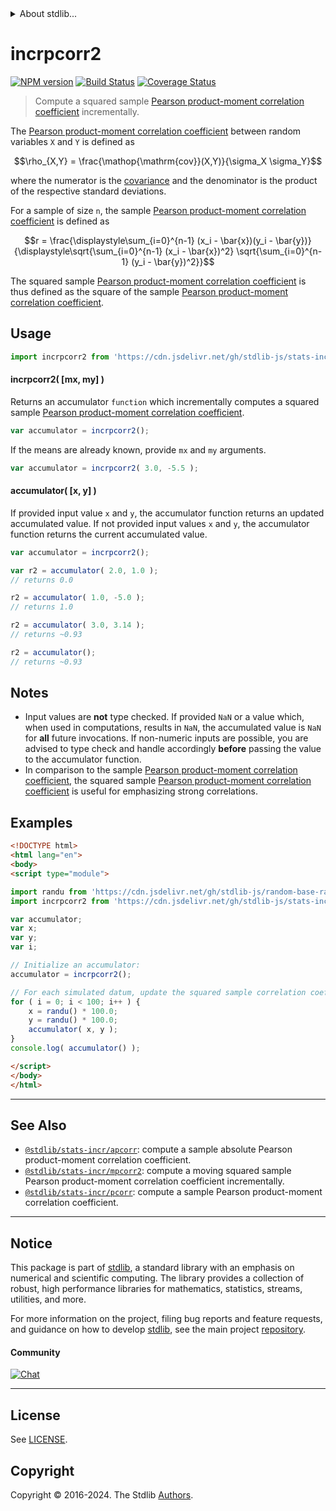 <!--

@license Apache-2.0

Copyright (c) 2018 The Stdlib Authors.

Licensed under the Apache License, Version 2.0 (the "License");
you may not use this file except in compliance with the License.
You may obtain a copy of the License at

   http://www.apache.org/licenses/LICENSE-2.0

Unless required by applicable law or agreed to in writing, software
distributed under the License is distributed on an "AS IS" BASIS,
WITHOUT WARRANTIES OR CONDITIONS OF ANY KIND, either express or implied.
See the License for the specific language governing permissions and
limitations under the License.

-->


<details>
  <summary>
    About stdlib...
  </summary>
  <p>We believe in a future in which the web is a preferred environment for numerical computation. To help realize this future, we've built stdlib. stdlib is a standard library, with an emphasis on numerical and scientific computation, written in JavaScript (and C) for execution in browsers and in Node.js.</p>
  <p>The library is fully decomposable, being architected in such a way that you can swap out and mix and match APIs and functionality to cater to your exact preferences and use cases.</p>
  <p>When you use stdlib, you can be absolutely certain that you are using the most thorough, rigorous, well-written, studied, documented, tested, measured, and high-quality code out there.</p>
  <p>To join us in bringing numerical computing to the web, get started by checking us out on <a href="https://github.com/stdlib-js/stdlib">GitHub</a>, and please consider <a href="https://opencollective.com/stdlib">financially supporting stdlib</a>. We greatly appreciate your continued support!</p>
</details>

# incrpcorr2

[![NPM version][npm-image]][npm-url] [![Build Status][test-image]][test-url] [![Coverage Status][coverage-image]][coverage-url] <!-- [![dependencies][dependencies-image]][dependencies-url] -->

> Compute a squared sample [Pearson product-moment correlation coefficient][pearson-correlation] incrementally.

<section class="intro">

The [Pearson product-moment correlation coefficient][pearson-correlation] between random variables `X` and `Y` is defined as

<!-- <equation class="equation" label="eq:pearson_correlation_coefficient" align="center" raw="\rho_{X,Y} = \frac{\operatorname{cov}(X,Y)}{\sigma_X \sigma_Y}" alt="Equation for the Pearson product-moment correlation coefficient."> -->

```math
\rho_{X,Y} = \frac{\mathop{\mathrm{cov}}(X,Y)}{\sigma_X \sigma_Y}
```

<!-- <div class="equation" align="center" data-raw-text="\rho_{X,Y} = \frac{\operatorname{cov}(X,Y)}{\sigma_X \sigma_Y}" data-equation="eq:pearson_correlation_coefficient">
    <img src="https://cdn.jsdelivr.net/gh/stdlib-js/stdlib@0086d9dadd17859fedeb3c5acc3a80d7011970e1/lib/node_modules/@stdlib/stats/incr/pcorr2/docs/img/equation_pearson_correlation_coefficient.svg" alt="Equation for the Pearson product-moment correlation coefficient.">
    <br>
</div> -->

<!-- </equation> -->

where the numerator is the [covariance][covariance] and the denominator is the product of the respective standard deviations.

For a sample of size `n`, the sample [Pearson product-moment correlation coefficient][pearson-correlation] is defined as

<!-- <equation class="equation" label="eq:sample_pearson_correlation_coefficient" align="center" raw="r = \frac{\displaystyle\sum_{i=0}^{n-1} (x_i - \bar{x})(y_i - \bar{y})}{\displaystyle\sqrt{\sum_{i=0}^{n-1} (x_i - \bar{x})^2} \sqrt{\sum_{i=0}^{n-1} (y_i - \bar{y})^2}}" alt="Equation for the sample Pearson product-moment correlation coefficient."> -->

```math
r = \frac{\displaystyle\sum_{i=0}^{n-1} (x_i - \bar{x})(y_i - \bar{y})}{\displaystyle\sqrt{\sum_{i=0}^{n-1} (x_i - \bar{x})^2} \sqrt{\sum_{i=0}^{n-1} (y_i - \bar{y})^2}}
```

<!-- <div class="equation" align="center" data-raw-text="r = \frac{\displaystyle\sum_{i=0}^{n-1} (x_i - \bar{x})(y_i - \bar{y})}{\displaystyle\sqrt{\sum_{i=0}^{n-1} (x_i - \bar{x})^2} \sqrt{\sum_{i=0}^{n-1} (y_i - \bar{y})^2}}" data-equation="eq:sample_pearson_correlation_coefficient">
    <img src="https://cdn.jsdelivr.net/gh/stdlib-js/stdlib@0086d9dadd17859fedeb3c5acc3a80d7011970e1/lib/node_modules/@stdlib/stats/incr/pcorr2/docs/img/equation_sample_pearson_correlation_coefficient.svg" alt="Equation for the sample Pearson product-moment correlation coefficient.">
    <br>
</div> -->

<!-- </equation> -->

The squared sample [Pearson product-moment correlation coefficient][pearson-correlation] is thus defined as the square of the sample [Pearson product-moment correlation coefficient][pearson-correlation].

</section>

<!-- /.intro -->



<section class="usage">

## Usage

```javascript
import incrpcorr2 from 'https://cdn.jsdelivr.net/gh/stdlib-js/stats-incr-pcorr2@esm/index.mjs';
```

#### incrpcorr2( \[mx, my] )

Returns an accumulator `function` which incrementally computes a squared sample [Pearson product-moment correlation coefficient][pearson-correlation].

```javascript
var accumulator = incrpcorr2();
```

If the means are already known, provide `mx` and `my` arguments.

```javascript
var accumulator = incrpcorr2( 3.0, -5.5 );
```

#### accumulator( \[x, y] )

If provided input value `x` and `y`, the accumulator function returns an updated accumulated value. If not provided input values `x` and `y`, the accumulator function returns the current accumulated value.

```javascript
var accumulator = incrpcorr2();

var r2 = accumulator( 2.0, 1.0 );
// returns 0.0

r2 = accumulator( 1.0, -5.0 );
// returns 1.0

r2 = accumulator( 3.0, 3.14 );
// returns ~0.93

r2 = accumulator();
// returns ~0.93
```

</section>

<!-- /.usage -->

<section class="notes">

## Notes

-   Input values are **not** type checked. If provided `NaN` or a value which, when used in computations, results in `NaN`, the accumulated value is `NaN` for **all** future invocations. If non-numeric inputs are possible, you are advised to type check and handle accordingly **before** passing the value to the accumulator function.
-   In comparison to the sample [Pearson product-moment correlation coefficient][pearson-correlation], the squared sample [Pearson product-moment correlation coefficient][pearson-correlation] is useful for emphasizing strong correlations.

</section>

<!-- /.notes -->

<section class="examples">

## Examples

<!-- eslint no-undef: "error" -->

```html
<!DOCTYPE html>
<html lang="en">
<body>
<script type="module">

import randu from 'https://cdn.jsdelivr.net/gh/stdlib-js/random-base-randu@esm/index.mjs';
import incrpcorr2 from 'https://cdn.jsdelivr.net/gh/stdlib-js/stats-incr-pcorr2@esm/index.mjs';

var accumulator;
var x;
var y;
var i;

// Initialize an accumulator:
accumulator = incrpcorr2();

// For each simulated datum, update the squared sample correlation coefficient...
for ( i = 0; i < 100; i++ ) {
    x = randu() * 100.0;
    y = randu() * 100.0;
    accumulator( x, y );
}
console.log( accumulator() );

</script>
</body>
</html>
```

</section>

<!-- /.examples -->

<!-- Section for related `stdlib` packages. Do not manually edit this section, as it is automatically populated. -->

<section class="related">

* * *

## See Also

-   <span class="package-name">[`@stdlib/stats-incr/apcorr`][@stdlib/stats/incr/apcorr]</span><span class="delimiter">: </span><span class="description">compute a sample absolute Pearson product-moment correlation coefficient.</span>
-   <span class="package-name">[`@stdlib/stats-incr/mpcorr2`][@stdlib/stats/incr/mpcorr2]</span><span class="delimiter">: </span><span class="description">compute a moving squared sample Pearson product-moment correlation coefficient incrementally.</span>
-   <span class="package-name">[`@stdlib/stats-incr/pcorr`][@stdlib/stats/incr/pcorr]</span><span class="delimiter">: </span><span class="description">compute a sample Pearson product-moment correlation coefficient.</span>

</section>

<!-- /.related -->

<!-- Section for all links. Make sure to keep an empty line after the `section` element and another before the `/section` close. -->


<section class="main-repo" >

* * *

## Notice

This package is part of [stdlib][stdlib], a standard library with an emphasis on numerical and scientific computing. The library provides a collection of robust, high performance libraries for mathematics, statistics, streams, utilities, and more.

For more information on the project, filing bug reports and feature requests, and guidance on how to develop [stdlib][stdlib], see the main project [repository][stdlib].

#### Community

[![Chat][chat-image]][chat-url]

---

## License

See [LICENSE][stdlib-license].


## Copyright

Copyright &copy; 2016-2024. The Stdlib [Authors][stdlib-authors].

</section>

<!-- /.stdlib -->

<!-- Section for all links. Make sure to keep an empty line after the `section` element and another before the `/section` close. -->

<section class="links">

[npm-image]: http://img.shields.io/npm/v/@stdlib/stats-incr-pcorr2.svg
[npm-url]: https://npmjs.org/package/@stdlib/stats-incr-pcorr2

[test-image]: https://github.com/stdlib-js/stats-incr-pcorr2/actions/workflows/test.yml/badge.svg?branch=v0.2.1
[test-url]: https://github.com/stdlib-js/stats-incr-pcorr2/actions/workflows/test.yml?query=branch:v0.2.1

[coverage-image]: https://img.shields.io/codecov/c/github/stdlib-js/stats-incr-pcorr2/main.svg
[coverage-url]: https://codecov.io/github/stdlib-js/stats-incr-pcorr2?branch=main

<!--

[dependencies-image]: https://img.shields.io/david/stdlib-js/stats-incr-pcorr2.svg
[dependencies-url]: https://david-dm.org/stdlib-js/stats-incr-pcorr2/main

-->

[chat-image]: https://img.shields.io/gitter/room/stdlib-js/stdlib.svg
[chat-url]: https://app.gitter.im/#/room/#stdlib-js_stdlib:gitter.im

[stdlib]: https://github.com/stdlib-js/stdlib

[stdlib-authors]: https://github.com/stdlib-js/stdlib/graphs/contributors

[umd]: https://github.com/umdjs/umd
[es-module]: https://developer.mozilla.org/en-US/docs/Web/JavaScript/Guide/Modules

[deno-url]: https://github.com/stdlib-js/stats-incr-pcorr2/tree/deno
[deno-readme]: https://github.com/stdlib-js/stats-incr-pcorr2/blob/deno/README.md
[umd-url]: https://github.com/stdlib-js/stats-incr-pcorr2/tree/umd
[umd-readme]: https://github.com/stdlib-js/stats-incr-pcorr2/blob/umd/README.md
[esm-url]: https://github.com/stdlib-js/stats-incr-pcorr2/tree/esm
[esm-readme]: https://github.com/stdlib-js/stats-incr-pcorr2/blob/esm/README.md
[branches-url]: https://github.com/stdlib-js/stats-incr-pcorr2/blob/main/branches.md

[stdlib-license]: https://raw.githubusercontent.com/stdlib-js/stats-incr-pcorr2/main/LICENSE

[pearson-correlation]: https://en.wikipedia.org/wiki/Pearson_correlation_coefficient

[covariance]: https://en.wikipedia.org/wiki/Covariance

<!-- <related-links> -->

[@stdlib/stats/incr/apcorr]: https://github.com/stdlib-js/stats-incr-apcorr/tree/esm

[@stdlib/stats/incr/mpcorr2]: https://github.com/stdlib-js/stats-incr-mpcorr2/tree/esm

[@stdlib/stats/incr/pcorr]: https://github.com/stdlib-js/stats-incr-pcorr/tree/esm

<!-- </related-links> -->

</section>

<!-- /.links -->
